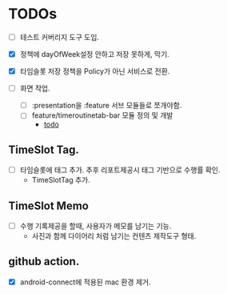 # TODOs
- [ ] 테스트 커버리지 도구 도입.
- [x] 정책에 dayOfWeek설정 안하고 저장 못하게, 막기.
- [x] 타임슬롯 저장 정책을 Policy가 아닌 서비스로 전환.

- [ ] 화면 작업. 
  - [ ] :presentation을 :feature 서브 모듈들로 쪼개야함.
  - [ ] feature/timeroutinetab-bar 모듈 정의 및 개발
    - [todo](feature/timeroutine-bar/todo.md)

## TimeSlot Tag.
- [ ] 타임슬롯에 태그 추가. 추후 리포트제공시 태그 기반으로 수행률 확인.
  - TimeSlotTag 추가.

## TimeSlot Memo
- [ ] 수행 기록제공을 할때, 사용자가 메모를 남기는 기능. 
  - 사진과 함께 다이어리 처럼 남기는 컨텐츠 제작도구 형태.

## github action.
- [x] android-connect에 적용된 mac 환경 제거.
